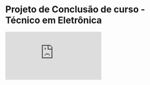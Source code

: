 # Projeto de Conclusão de curso - Técnico em Eletrônica

![Monografia](https://github.com/RenandeJSantana/TecnicoEmEletronica/blob/main/Monografia%20Semaforo%20Solar.pdf)
